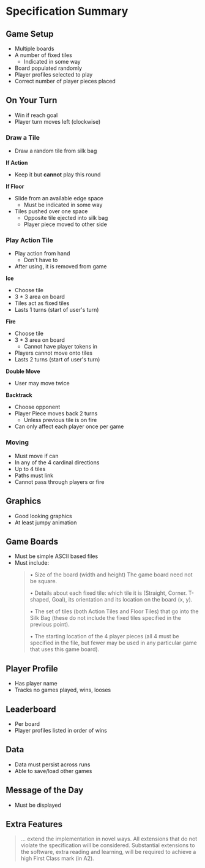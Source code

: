 # Specification Summary

## Game Setup
- Multiple boards
- A number of fixed tiles
    - Indicated in some way
- Board populated randomly
- Player profiles selected to play
- Correct number of player pieces placed

## On Your Turn
- Win if reach goal
- Player turn moves left (clockwise)

### Draw a Tile
- Draw a random tile from silk bag

**If Action**
- Keep it but **cannot** play this round

**If Floor**
- Slide from an available edge space
    - Must be indicated in some way
- Tiles pushed over one space
    - Opposite tile ejected into silk bag
    - Player piece moved to other side

### Play Action Tile
- Play action from hand
    - Don't have to
- After using, it is removed from game

**Ice**
- Choose tile
- 3 * 3 area on board
- Tiles act as fixed tiles
- Lasts 1 turns (start of user's turn)

**Fire**
- Choose tile
- 3 * 3 area on board
    - Cannot have player tokens in
- Players cannot move onto tiles
- Lasts 2 turns (start of user's turn)

**Double Move**
- User may move twice

**Backtrack**
- Choose opponent
- Player Piece moves back 2 turns
    - Unless previous tile is on fire
- Can only affect each player once per game

### Moving
- Must move if can
- In any of the 4 cardinal directions
- Up to 4 tiles
- Paths must link
- Cannot pass through players or fire

## Graphics
- Good looking graphics
- At least jumpy animation

## Game Boards
- Must be simple ASCII based files
- Must include:
    > • Size of the board (width and height) The game board need not be square.
    > 
    > • Details about each fixed tile: which tile it is (Straight, Corner. T-shaped, Goal),
    > its orientation and its location on the board (x, y).
    > 
    > • The set of tiles (both Action Tiles and Floor Tiles) that go into the Silk Bag (these
    > do not include the fixed tiles specified in the previous point).
    > 
    > • The starting location of the 4 player pieces (all 4 must be specified in the file,
    > but fewer may be used in any particular game that uses this game board).

## Player Profile
- Has player name
- Tracks no games played, wins, looses

## Leaderboard
- Per board
- Player profiles listed in order of wins

## Data
- Data must persist across runs
- Able to save/load other games

## Message of the Day
- Must be displayed

## Extra Features
> ... extend the implementation in novel ways. All extensions that do not violate the
> specification will be considered. Substantial extensions to the software, extra reading
> and learning, will be required to achieve a high First Class mark (in A2).
